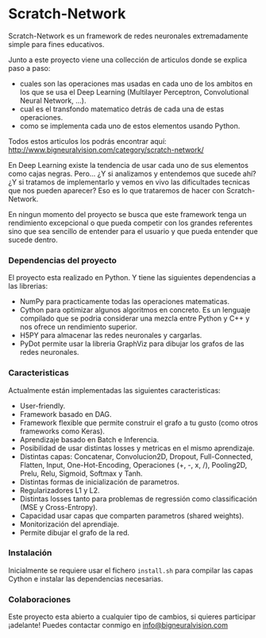 # Scratch-Network

Scratch-Network es un framework de redes neuronales extremadamente simple para fines educativos.

Junto a este proyecto viene una collección de articulos donde se explica paso a paso:

- cuales son las operaciones mas usadas en cada uno de los ambitos en los que se usa el Deep Learning (Multilayer Perceptron, Convolutional Neural Network, ...).
- cual es el transfondo matematico detrás de cada una de estas operaciones.
- como se implementa cada uno de estos elementos usando Python.

 Todos estos articulos los podrás encontrar aquí: http://www.bigneuralvision.com/category/scratch-network/



En Deep Learning existe la tendencia de usar cada uno de sus elementos como cajas negras. Pero... ¿Y si analizamos y entendemos que sucede ahí? ¿Y si tratamos de implementarlo y vemos en vivo las dificultades tecnicas que nos pueden aparecer? Eso es lo que trataremos de hacer con Scratch-Network.



En ningun momento del proyecto se busca que este framework tenga un rendimiento excepcional o que pueda competir con los grandes referentes sino que sea sencillo de entender para el usuario y que pueda entender que sucede dentro.



### Dependencias del proyecto

El proyecto esta realizado en Python. Y tiene las siguientes dependencias a las librerias:

- NumPy para practicamente todas las operaciones matematicas.
- Cython para optimizar algunos algoritmos en concreto. Es un lenguaje compilado que se podria considerar una mezcla entre Python y C++ y nos ofrece un rendimiento superior.
- H5PY para almacenar las redes neuronales y cargarlas.
- PyDot permite usar la libreria GraphViz para dibujar los grafos de las redes neuronales.



### Caracteristicas

Actualmente están implementadas las siguientes caracteristicas:

- User-friendly.
- Framework basado en DAG.
- Framework flexible que permite construir el grafo a tu gusto (como otros frameworks como Keras).
- Aprendizaje basado en Batch e Inferencia.
- Posibilidad de usar distintas losses y metricas en el mismo aprendizaje.
- Distintas capas: Concatenar, Convolucion2D, Dropout, Full-Connected, Flatten, Input, One-Hot-Encoding, Operaciones (+, -, x, /), Pooling2D, Prelu, Relu, Sigmoid, Softmax y Tanh.
- Distintas formas de inicialización de parametros.
- Regularizadores L1 y L2.
- Distintas losses tanto para problemas de regressión como classificación (MSE y Cross-Entropy).
- Capacidad usar capas que comparten parametros (shared weights).
- Monitorización del aprendiaje.
- Permite dibujar el grafo de la red.

### Instalación

Inicialmente se requiere usar el fichero ``` install.sh ``` para compilar las capas Cython e instalar las dependencias necesarias.

### Colaboraciones

Este proyecto esta abierto a cualquier tipo de cambios, si quieres participar ¡adelante! Puedes contactar conmigo en info@bigneuralvision.com
